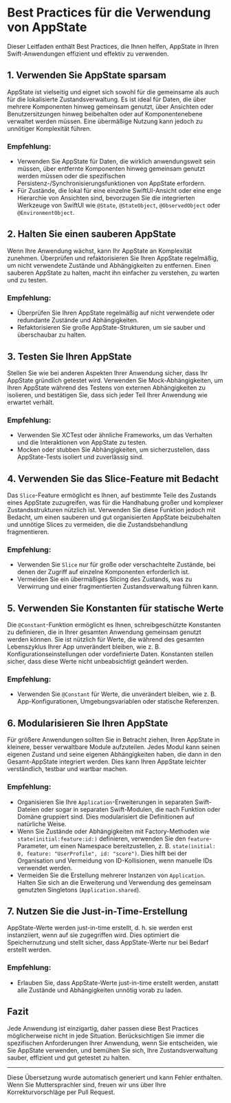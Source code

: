 # Best Practices für die Verwendung von AppState

Dieser Leitfaden enthält Best Practices, die Ihnen helfen, AppState in Ihren Swift-Anwendungen effizient und effektiv zu verwenden.

## 1. Verwenden Sie AppState sparsam

AppState ist vielseitig und eignet sich sowohl für die gemeinsame als auch für die lokalisierte Zustandsverwaltung. Es ist ideal für Daten, die über mehrere Komponenten hinweg gemeinsam genutzt, über Ansichten oder Benutzersitzungen hinweg beibehalten oder auf Komponentenebene verwaltet werden müssen. Eine übermäßige Nutzung kann jedoch zu unnötiger Komplexität führen.

### Empfehlung:
- Verwenden Sie AppState für Daten, die wirklich anwendungsweit sein müssen, über entfernte Komponenten hinweg gemeinsam genutzt werden müssen oder die spezifischen Persistenz-/Synchronisierungsfunktionen von AppState erfordern.
- Für Zustände, die lokal für eine einzelne SwiftUI-Ansicht oder eine enge Hierarchie von Ansichten sind, bevorzugen Sie die integrierten Werkzeuge von SwiftUI wie `@State`, `@StateObject`, `@ObservedObject` oder `@EnvironmentObject`.

## 2. Halten Sie einen sauberen AppState

Wenn Ihre Anwendung wächst, kann Ihr AppState an Komplexität zunehmen. Überprüfen und refaktorisieren Sie Ihren AppState regelmäßig, um nicht verwendete Zustände und Abhängigkeiten zu entfernen. Einen sauberen AppState zu halten, macht ihn einfacher zu verstehen, zu warten und zu testen.

### Empfehlung:
- Überprüfen Sie Ihren AppState regelmäßig auf nicht verwendete oder redundante Zustände und Abhängigkeiten.
- Refaktorisieren Sie große AppState-Strukturen, um sie sauber und überschaubar zu halten.

## 3. Testen Sie Ihren AppState

Stellen Sie wie bei anderen Aspekten Ihrer Anwendung sicher, dass Ihr AppState gründlich getestet wird. Verwenden Sie Mock-Abhängigkeiten, um Ihren AppState während des Testens von externen Abhängigkeiten zu isolieren, und bestätigen Sie, dass sich jeder Teil Ihrer Anwendung wie erwartet verhält.

### Empfehlung:
- Verwenden Sie XCTest oder ähnliche Frameworks, um das Verhalten und die Interaktionen von AppState zu testen.
- Mocken oder stubben Sie Abhängigkeiten, um sicherzustellen, dass AppState-Tests isoliert und zuverlässig sind.

## 4. Verwenden Sie das Slice-Feature mit Bedacht

Das `Slice`-Feature ermöglicht es Ihnen, auf bestimmte Teile des Zustands eines AppState zuzugreifen, was für die Handhabung großer und komplexer Zustandsstrukturen nützlich ist. Verwenden Sie diese Funktion jedoch mit Bedacht, um einen sauberen und gut organisierten AppState beizubehalten und unnötige Slices zu vermeiden, die die Zustandsbehandlung fragmentieren.

### Empfehlung:
- Verwenden Sie `Slice` nur für große oder verschachtelte Zustände, bei denen der Zugriff auf einzelne Komponenten erforderlich ist.
- Vermeiden Sie ein übermäßiges Slicing des Zustands, was zu Verwirrung und einer fragmentierten Zustandsverwaltung führen kann.

## 5. Verwenden Sie Konstanten für statische Werte

Die `@Constant`-Funktion ermöglicht es Ihnen, schreibgeschützte Konstanten zu definieren, die in Ihrer gesamten Anwendung gemeinsam genutzt werden können. Sie ist nützlich für Werte, die während des gesamten Lebenszyklus Ihrer App unverändert bleiben, wie z. B. Konfigurationseinstellungen oder vordefinierte Daten. Konstanten stellen sicher, dass diese Werte nicht unbeabsichtigt geändert werden.

### Empfehlung:
- Verwenden Sie `@Constant` für Werte, die unverändert bleiben, wie z. B. App-Konfigurationen, Umgebungsvariablen oder statische Referenzen.

## 6. Modularisieren Sie Ihren AppState

Für größere Anwendungen sollten Sie in Betracht ziehen, Ihren AppState in kleinere, besser verwaltbare Module aufzuteilen. Jedes Modul kann seinen eigenen Zustand und seine eigenen Abhängigkeiten haben, die dann in den Gesamt-AppState integriert werden. Dies kann Ihren AppState leichter verständlich, testbar und wartbar machen.

### Empfehlung:
- Organisieren Sie Ihre `Application`-Erweiterungen in separaten Swift-Dateien oder sogar in separaten Swift-Modulen, die nach Funktion oder Domäne gruppiert sind. Dies modularisiert die Definitionen auf natürliche Weise.
- Wenn Sie Zustände oder Abhängigkeiten mit Factory-Methoden wie `state(initial:feature:id:)` definieren, verwenden Sie den `feature`-Parameter, um einen Namespace bereitzustellen, z. B. `state(initial: 0, feature: "UserProfile", id: "score")`. Dies hilft bei der Organisation und Vermeidung von ID-Kollisionen, wenn manuelle IDs verwendet werden.
- Vermeiden Sie die Erstellung mehrerer Instanzen von `Application`. Halten Sie sich an die Erweiterung und Verwendung des gemeinsam genutzten Singletons (`Application.shared`).

## 7. Nutzen Sie die Just-in-Time-Erstellung

AppState-Werte werden just-in-time erstellt, d. h. sie werden erst instanziiert, wenn auf sie zugegriffen wird. Dies optimiert die Speichernutzung und stellt sicher, dass AppState-Werte nur bei Bedarf erstellt werden.

### Empfehlung:
- Erlauben Sie, dass AppState-Werte just-in-time erstellt werden, anstatt alle Zustände und Abhängigkeiten unnötig vorab zu laden.

## Fazit

Jede Anwendung ist einzigartig, daher passen diese Best Practices möglicherweise nicht in jede Situation. Berücksichtigen Sie immer die spezifischen Anforderungen Ihrer Anwendung, wenn Sie entscheiden, wie Sie AppState verwenden, und bemühen Sie sich, Ihre Zustandsverwaltung sauber, effizient und gut getestet zu halten.

---
Diese Übersetzung wurde automatisch generiert und kann Fehler enthalten. Wenn Sie Muttersprachler sind, freuen wir uns über Ihre Korrekturvorschläge per Pull Request.
